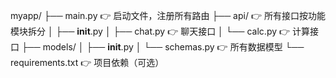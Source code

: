 myapp/
├── main.py                👉 启动文件，注册所有路由
├── api/                   👉 所有接口按功能模块拆分
│   ├── __init__.py
│   ├── chat.py            👉 聊天接口
│   └── calc.py            👉 计算接口
├── models/
│   ├── __init__.py
│   └── schemas.py         👉 所有数据模型
└── requirements.txt       👉 项目依赖（可选）

